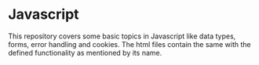 # Javascript
This repository covers some basic topics in Javascript like data types, forms, error handling and cookies. The html files contain the same with the defined functionality as mentioned by its name.


